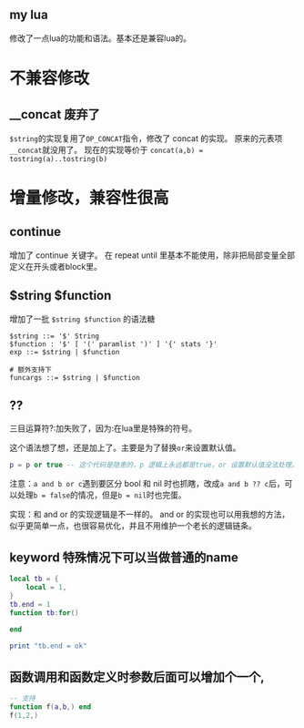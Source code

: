 my lua
--------
修改了一点lua的功能和语法。基本还是兼容lua的。
# 不兼容修改
## __concat 废弃了
`$string`的实现复用了`OP_CONCAT`指令，修改了 concat 的实现。
原来的元表项`__concat`就没用了。
现在的实现等价于 `concat(a,b) = tostring(a)..tostring(b)`


# 增量修改，兼容性很高
## continue
增加了 continue 关键字。
在 repeat until 里基本不能使用，除非把局部变量全部定义在开头或者block里。

## $string $function
增加了一批 `$string $function` 的语法糖

```bnf
$string ::= '$' String
$function : '$' [ '(' paramlist ')' ] '{' stats '}'
exp ::= $string | $function

# 额外支持下
funcargs ::= $string | $function
```

## ?? 
三目运算符?:加失败了，因为:在lua里是特殊的符号。

这个语法想了想，还是加上了。主要是为了替换`or`来设置默认值。
```lua
p = p or true -- 这个代码是隐患的，p 逻辑上永远都是true，or 设置默认值没法处理。
```
注意：`a and b or c`遇到要区分 bool 和 nil 时也抓瞎，改成`a and b ?? c`后，可以处理`b = false`的情况，但是`b = nil`时也完蛋。


实现：和 and or 的实现逻辑是不一样的。
and or 的实现也可以用我想的方法，似乎更简单一点，也很容易优化，并且不用维护一个老长的逻辑链条。

## keyword 特殊情况下可以当做普通的name
```lua
local tb = {
	local = 1,
}
tb.end = 1
function tb:for()
	
end

print "tb.end = ok"
```

## 函数调用和函数定义时参数后面可以增加个一个,
```lua
-- 支持
function f(a,b,) end
f(1,2,)
```